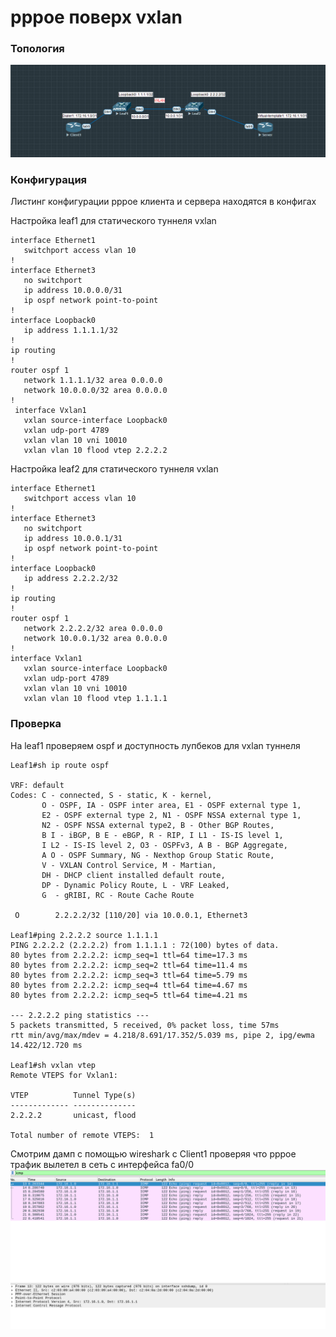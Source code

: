 # pppoe поверх vxlan

### Топология
![Текущая топология](topology.png "Текущая топология")

### Конфигурация 
Листинг конфигурации pppoe клиента и сервера находятся в конфигах  

Настройка leaf1 для статического туннеля vxlan
```
interface Ethernet1
   switchport access vlan 10
!
interface Ethernet3
   no switchport
   ip address 10.0.0.0/31
   ip ospf network point-to-point
!
interface Loopback0
   ip address 1.1.1.1/32
!
ip routing
!
router ospf 1
   network 1.1.1.1/32 area 0.0.0.0
   network 10.0.0.0/32 area 0.0.0.0
! 
 interface Vxlan1
   vxlan source-interface Loopback0
   vxlan udp-port 4789
   vxlan vlan 10 vni 10010
   vxlan vlan 10 flood vtep 2.2.2.2
 ```

Настройка leaf2 для статического туннеля vxlan
```
interface Ethernet1
   switchport access vlan 10
!
interface Ethernet3
   no switchport
   ip address 10.0.0.1/31
   ip ospf network point-to-point
!
interface Loopback0
   ip address 2.2.2.2/32
!
ip routing
!
router ospf 1
   network 2.2.2.2/32 area 0.0.0.0
   network 10.0.0.1/32 area 0.0.0.0
!
interface Vxlan1
   vxlan source-interface Loopback0
   vxlan udp-port 4789
   vxlan vlan 10 vni 10010
   vxlan vlan 10 flood vtep 1.1.1.1
```

### Проверка
На leaf1 проверяем ospf и доступность лупбеков для vxlan туннеля
```
Leaf1#sh ip route ospf

VRF: default
Codes: C - connected, S - static, K - kernel,
       O - OSPF, IA - OSPF inter area, E1 - OSPF external type 1,
       E2 - OSPF external type 2, N1 - OSPF NSSA external type 1,
       N2 - OSPF NSSA external type2, B - Other BGP Routes,
       B I - iBGP, B E - eBGP, R - RIP, I L1 - IS-IS level 1,
       I L2 - IS-IS level 2, O3 - OSPFv3, A B - BGP Aggregate,
       A O - OSPF Summary, NG - Nexthop Group Static Route,
       V - VXLAN Control Service, M - Martian,
       DH - DHCP client installed default route,
       DP - Dynamic Policy Route, L - VRF Leaked,
       G  - gRIBI, RC - Route Cache Route

 O        2.2.2.2/32 [110/20] via 10.0.0.1, Ethernet3

Leaf1#ping 2.2.2.2 source 1.1.1.1
PING 2.2.2.2 (2.2.2.2) from 1.1.1.1 : 72(100) bytes of data.
80 bytes from 2.2.2.2: icmp_seq=1 ttl=64 time=17.3 ms
80 bytes from 2.2.2.2: icmp_seq=2 ttl=64 time=11.4 ms
80 bytes from 2.2.2.2: icmp_seq=3 ttl=64 time=5.79 ms
80 bytes from 2.2.2.2: icmp_seq=4 ttl=64 time=4.67 ms
80 bytes from 2.2.2.2: icmp_seq=5 ttl=64 time=4.21 ms

--- 2.2.2.2 ping statistics ---
5 packets transmitted, 5 received, 0% packet loss, time 57ms
rtt min/avg/max/mdev = 4.218/8.691/17.352/5.039 ms, pipe 2, ipg/ewma 14.422/12.720 ms

Leaf1#sh vxlan vtep
Remote VTEPS for Vxlan1:

VTEP          Tunnel Type(s)
------------- --------------
2.2.2.2       unicast, flood

Total number of remote VTEPS:  1

```
Смотрим дамп с помощью wireshark с Client1 проверяя что pppoe трафик вылетел в сеть с интерфейса fa0/0
![pppoe_client](Client1_fa0_0.png "ppppoe_client")

